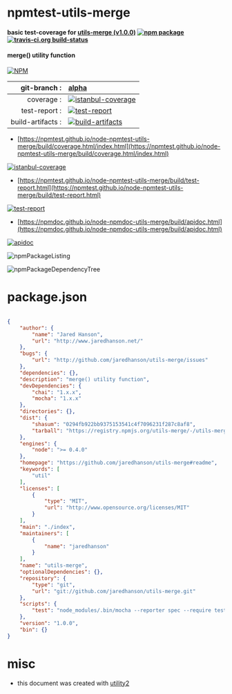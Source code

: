 # npmtest-utils-merge

#### basic test-coverage for  [utils-merge (v1.0.0)](https://github.com/jaredhanson/utils-merge#readme)  [![npm package](https://img.shields.io/npm/v/npmtest-utils-merge.svg?style=flat-square)](https://www.npmjs.org/package/npmtest-utils-merge) [![travis-ci.org build-status](https://api.travis-ci.org/npmtest/node-npmtest-utils-merge.svg)](https://travis-ci.org/npmtest/node-npmtest-utils-merge)

#### merge() utility function

[![NPM](https://nodei.co/npm/utils-merge.png?downloads=true&downloadRank=true&stars=true)](https://www.npmjs.com/package/utils-merge)

| git-branch : | [alpha](https://github.com/npmtest/node-npmtest-utils-merge/tree/alpha)|
|--:|:--|
| coverage : | [![istanbul-coverage](https://npmtest.github.io/node-npmtest-utils-merge/build/coverage.badge.svg)](https://npmtest.github.io/node-npmtest-utils-merge/build/coverage.html/index.html)|
| test-report : | [![test-report](https://npmtest.github.io/node-npmtest-utils-merge/build/test-report.badge.svg)](https://npmtest.github.io/node-npmtest-utils-merge/build/test-report.html)|
| build-artifacts : | [![build-artifacts](https://npmtest.github.io/node-npmtest-utils-merge/glyphicons_144_folder_open.png)](https://github.com/npmtest/node-npmtest-utils-merge/tree/gh-pages/build)|

- [https://npmtest.github.io/node-npmtest-utils-merge/build/coverage.html/index.html](https://npmtest.github.io/node-npmtest-utils-merge/build/coverage.html/index.html)

[![istanbul-coverage](https://npmtest.github.io/node-npmtest-utils-merge/build/screenCapture.buildCi.browser.%252Ftmp%252Fbuild%252Fcoverage.lib.html.png)](https://npmtest.github.io/node-npmtest-utils-merge/build/coverage.html/index.html)

- [https://npmtest.github.io/node-npmtest-utils-merge/build/test-report.html](https://npmtest.github.io/node-npmtest-utils-merge/build/test-report.html)

[![test-report](https://npmtest.github.io/node-npmtest-utils-merge/build/screenCapture.buildCi.browser.%252Ftmp%252Fbuild%252Ftest-report.html.png)](https://npmtest.github.io/node-npmtest-utils-merge/build/test-report.html)

- [https://npmdoc.github.io/node-npmdoc-utils-merge/build/apidoc.html](https://npmdoc.github.io/node-npmdoc-utils-merge/build/apidoc.html)

[![apidoc](https://npmdoc.github.io/node-npmdoc-utils-merge/build/screenCapture.buildCi.browser.%252Ftmp%252Fbuild%252Fapidoc.html.png)](https://npmdoc.github.io/node-npmdoc-utils-merge/build/apidoc.html)

![npmPackageListing](https://npmtest.github.io/node-npmtest-utils-merge/build/screenCapture.npmPackageListing.svg)

![npmPackageDependencyTree](https://npmtest.github.io/node-npmtest-utils-merge/build/screenCapture.npmPackageDependencyTree.svg)



# package.json

```json

{
    "author": {
        "name": "Jared Hanson",
        "url": "http://www.jaredhanson.net/"
    },
    "bugs": {
        "url": "http://github.com/jaredhanson/utils-merge/issues"
    },
    "dependencies": {},
    "description": "merge() utility function",
    "devDependencies": {
        "chai": "1.x.x",
        "mocha": "1.x.x"
    },
    "directories": {},
    "dist": {
        "shasum": "0294fb922bb9375153541c4f7096231f287c8af8",
        "tarball": "https://registry.npmjs.org/utils-merge/-/utils-merge-1.0.0.tgz"
    },
    "engines": {
        "node": ">= 0.4.0"
    },
    "homepage": "https://github.com/jaredhanson/utils-merge#readme",
    "keywords": [
        "util"
    ],
    "licenses": [
        {
            "type": "MIT",
            "url": "http://www.opensource.org/licenses/MIT"
        }
    ],
    "main": "./index",
    "maintainers": [
        {
            "name": "jaredhanson"
        }
    ],
    "name": "utils-merge",
    "optionalDependencies": {},
    "repository": {
        "type": "git",
        "url": "git://github.com/jaredhanson/utils-merge.git"
    },
    "scripts": {
        "test": "node_modules/.bin/mocha --reporter spec --require test/bootstrap/node test/*.test.js"
    },
    "version": "1.0.0",
    "bin": {}
}
```



# misc
- this document was created with [utility2](https://github.com/kaizhu256/node-utility2)
